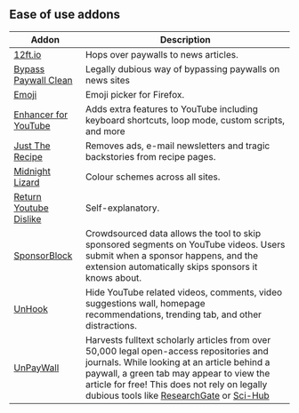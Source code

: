 ## Ease of use addons
| Addon | Description |
| --- | --- |
| [12ft.io](https://12ft.io/) | Hops over paywalls to news articles. |
| [Bypass Paywall Clean](https://gitlab.com/magnolia1234/bypass-paywalls-firefox-clean) | Legally dubious way of bypassing paywalls on news sites |
| [Emoji](https://addons.mozilla.org/en-US/firefox/addon/emoji-sav) | Emoji picker for Firefox. |
| [Enhancer for YouTube](https://www.mrfdev.com/enhancer-for-youtube) | Adds extra features to YouTube including keyboard shortcuts, loop mode, custom scripts, and more |
| [Just The Recipe](https://www.justtherecipe.com/) | Removes ads, e-mail newsletters and tragic backstories from recipe pages. |
| [Midnight Lizard](https://midnight-lizard.org/home) | Colour schemes across all sites. |
| [Return Youtube Dislike](https://returnyoutubedislike.com/) | Self-explanatory. |
| [SponsorBlock](https://sponsor.ajay.app/) | Crowdsourced data allows the tool to skip sponsored segments on YouTube videos. Users submit when a sponsor happens, and the extension automatically skips sponsors it knows about. |
| [UnHook](https://addons.mozilla.org/en-us/firefox/addon/youtube-recommended-videos/) | Hide YouTube related videos, comments, video suggestions wall, homepage recommendations, trending tab, and other distractions. |
| [UnPayWall](https://unpaywall.org/) | Harvests fulltext scholarly articles from over 50,000 legal open-access repositories and journals. While looking at an article behind a paywall, a green tab may appear to view the article for free! This does not rely on legally dubious tools like [ResearchGate](https://www.researchgate.net/) or [Sci-Hub](https://sci-hub.st/) |

